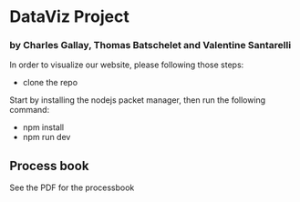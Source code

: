 # DataViz Project
### by Charles Gallay, Thomas Batschelet and Valentine Santarelli


In order to visualize our website, please following those steps:

- clone the repo

 Start by installing the nodejs packet manager, then run the following command:

- npm install
- npm run dev


## Process book

See the PDF for the processbook
